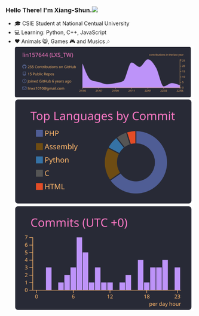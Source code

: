 ### Hello There! I'm Xiang-Shun.<img src="https://media.giphy.com/media/hvRJCLFzcasrR4ia7z/giphy.gif" width="25px">
- 🎓 CSIE Student at National Centual University
- 💻 Learning: Python, C++, JavaScript
- ❤️ Animals 😸, Games 🎮 and Musics 🎶
![](https://raw.githubusercontent.com/lin157644/github-profile-summary-cards/master/profile-summary-card-output/dracula/0-profile-details.svg)
![](https://raw.githubusercontent.com/lin157644/github-profile-summary-cards/master/profile-summary-card-output/dracula/2-most-commit-language.svg)
![](https://raw.githubusercontent.com/lin157644/github-profile-summary-cards/master/profile-summary-card-output/dracula/4-productive-time.svg)
